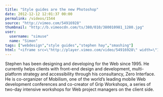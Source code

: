 ```yaml
---
title: "Style guides are the new Photoshop"
date: 2012-12-12 12:01:37 00:00
permalink: /videos/1544
source: "http://vimeo.com/54916928"
thumbnail: "http://b.vimeocdn.com/ts/380/010/380010981_1280.jpg"
user:
  username: "simuse"
  name: "Simon"
tags: ["webdesign","style guides","stephen hay","smashing"]
html: "<iframe src=\"http://player.vimeo.com/video/54916928\" width=\"1280\" height=\"720\" frameborder=\"0\" webkitAllowFullScreen mozallowfullscreen allowFullScreen></iframe>"
---
```


Stephen has been designing and developing for the Web since 1995. He currently helps clients with front-end design and development, multi-platform strategy and accessibility through his consultancy, Zero Interface. He is co-organizer of Mobilism, one of the world’s leading mobile Web development conferences and co-creator of Grip Workshops, a series of two-day intensive workshops for Web project managers on the client side.